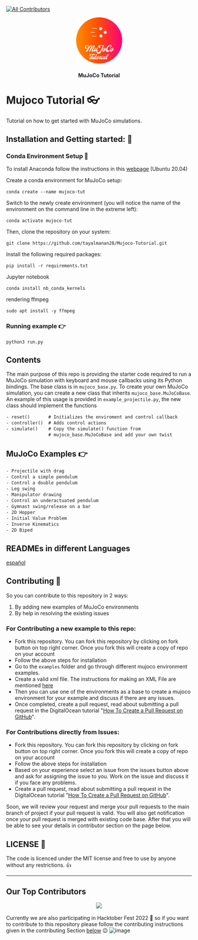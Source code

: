 <!-- ALL-CONTRIBUTORS-BADGE:START - Do not remove or modify this section -->
[![All Contributors](https://img.shields.io/badge/all_contributors-4-orange.svg?style=flat-square)](#contributors-)
<!-- ALL-CONTRIBUTORS-BADGE:END -->
<p align="center">
    <img src="./img/Logo.svg" alt="logo" width="125"/>
</p>

<h4 align="center">MuJoCo Tutorial</h4>


# Mujoco Tutorial 👓
Tutorial on how to get started with MuJoCo simulations.



## Installation and Getting started: 🚀

### Conda Environment Setup 🐍

To install Anaconda follow the instructions in this [webpage](https://www.digitalocean.com/community/tutorials/how-to-install-the-anaconda-python-distribution-on-ubuntu-20-04-quickstart) (Ubuntu 20.04)

Create a conda environment for MuJoCo setup:  
```
conda create --name mujoco-tut  
```
Switch to the newly create environment (you will notice the name of the environment on the command line in the extreme left):  
```
conda activate mujoco-tut  
```

Then, clone the repository on your system:
```
git clone https://github.com/tayalmanan28/Mujoco-Tutorial.git
```
Install the following required packages:
```
pip install -r requirements.txt
```
Jupyter notebook
```
conda install nb_conda_kernels  
```
rendering ffmpeg
```
sudo apt install -y ffmpeg
```

### Running example 👉

``` python3 run.py ```

## Contents

The main purpose of this repo is providing the starter code required to run a MuJoCo simulation with keyboard and mouse callbacks using its Python bindings. The base class is in `mujoco_base.py`. To create your own MuJoCo simulation, you can create a new class that inherits `mujoco_base.MuJoCoBase`. An example of this usage is provided in `example_projectile.py`, the new class should implement the functions

```[Python]
- reset()       # Initializes the enviroment and control callback
- controller()  # Adds control actions
- simulate()    # Copy the simulate() function from 
                # mujoco_base.MuJoCoBase and add your own twist
```

## MuJoCo Examples 👉


```[Markdown]
- Projectile with drag
- Control a simple pendulum
- Control a double pendulum
- Leg swing
- Manipulator drawing
- Control an underactuated pendulum
- Gymnast swing/release on a bar
- 2D Hopper
- Initial Value Problem
- Inverse Kinematics
- 2D Biped
```

## READMEs in different Languages

[español](https://github.com/tayalmanan28/MuJoCo-Tutorial/blob/main/README_sp.md)

## Contributing 🤝

So you can contribute to this repository in 2 ways: 
1. By adding new examples of MuJoCo environments
2. By help in resolving the existing issues

### For Contributing a new example to this repo:

- Fork this repository. You can fork this repository by clicking on fork button on top right corner. Once you fork this will create a copy of repo on your account
- Follow the above steps for installation 
- Go to the `examples` folder and go through different mujoco environment examples.
- Create a valid xml file. The instructions for making an XML File are mentioned [here](https://mujoco.readthedocs.io/en/latest/overview.html?highlight=hello.xml#examples)
- Then you can use one of the environments as a base to create a mujoco environment for your example and discuss if there are any issues.
- Once completed, create a pull request, read about submitting a pull request in the DigitalOcean tutorial "[How To Create a Pull Request on GitHub](https://www.digitalocean.com/community/tutorials/how-to-create-a-pull-request-on-github)".


### For Contributions directly from Issues:

- Fork this repository. You can fork this repository by clicking on fork button on top right corner. Once you fork this will create a copy of repo on your account
- Follow the above steps for installation 
- Based on your experience select an issue from the issues button above and ask for assigning the issue to you. Work on the issue and discuss it if you face any problems.
- Create a pull request, read about submitting a pull request in the DigitalOcean tutorial "[How To Create a Pull Request on GitHub](https://www.digitalocean.com/community/tutorials/how-to-create-a-pull-request-on-github)".

Soon, we will review your request and merge your pull requests to the main branch of project if your pull request is valid.  You will also get notification once your pull request is merged with existing code base. After that you will be able to see your details in contributor section on the page below.


## LICENSE 📃

The code is licenced under the MIT license and free to use by anyone without any restrictions. 👍
***

## Our Top Contributors 
<p align="center"><a href="https://github.com/tayalmanan28/MuJoCo-Tutorial/graphs/contributors">
  <img src="https://contributors-img.web.app/image?repo=tayalmanan28/MuJoCo-Tutorial" />
</a></p>

Currently we are also participating in Hacktober Fest 2022 🎃 so if you want to contribute to this repository please follow the contributing instructions given in the contributing Section [below](https://github.com/tayalmanan28/MuJoCo-Tutorial/blob/main/README.md#contributing) 😉
![image](https://user-images.githubusercontent.com/42448031/193699422-a75d4807-e7ab-456a-9f57-e82195647c3b.png)
